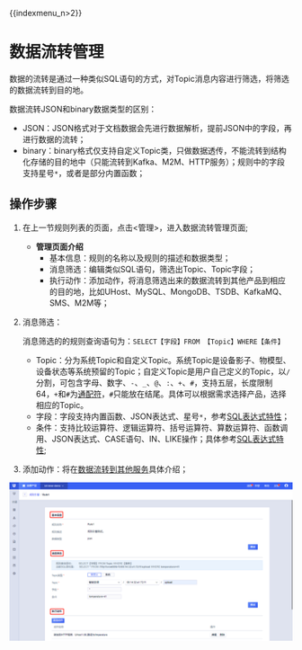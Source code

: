 {{indexmenu_n>2}}
# 数据流转管理
数据的流转是通过一种类似SQL语句的方式，对Topic消息内容进行筛选，将筛选的数据流转到目的地。

数据流转JSON和binary数据类型的区别：  
- JSON：JSON格式对于文档数据会先进行数据解析，提前JSON中的字段，再进行数据的流转；
- binary：binary格式仅支持自定义Topic类，只做数据透传，不能流转到结构化存储的目的地中（只能流转到Kafka、M2M、HTTP服务）；规则中的字段支持星号`*`，或者是部分内置函数；

## 操作步骤
1. 在上一节规则列表的页面，点击<管理>，进入数据流转管理页面;
   - **管理页面介绍**
     - 基本信息：规则的名称以及规则的描述和数据类型；
     - 消息筛选：编辑类似SQL语句，筛选出Topic、Topic字段；
     - 执行动作：添加动作，将消息筛选出来的数据流转到其他产品到相应的目的地，比如UHost、MySQL、MongoDB、TSDB、KafkaMQ、SMS、M2M等；
   
2. 消息筛选：  
   
   消息筛选的的规则查询语句为：`SELECT【字段】FROM 【Topic】WHERE【条件】`  
   
   - Topic：分为系统Topic和自定义Topic。系统Topic是设备影子、物模型、设备状态等系统预留的Topic；自定义Topic是用户自己定义的Topic，以`/`分割，可包含字母、数字、`-`、`_`、`@`、`:`、`+`、`#`，支持五层，长度限制64，`+`和`#`为[通配符]()，`#`只能放在结尾。具体可以根据需求选择产品，选择相应的Topic。
   - 字段：字段支持内置函数、JSON表达式、星号`*`，参考[SQL表达式特性]()；
   - 条件：支持比较运算符、逻辑运算符、括号运算符、算数运算符、函数调用、JSON表达式、CASE语句、IN、LIKE操作；具体参考[SQL表达式特性]();
   
3. 添加动作：将在[数据流转到其他服务]()具体介绍；

![编辑规则](../../pic/编辑规则.png)
